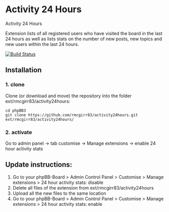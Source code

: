Activity 24 Hours
===============

Activity 24 Hours

Extension lists of all registered users who have visited the board in the last 24 hours as well as lists stats on the number of new posts, new topics and new users within the last 24 hours.

[![Build Status](https://travis-ci.com/rmcgirr83/activity24hours.svg?branch=master)](https://travis-ci.com/rmcgirr83/activity24hours)

## Installation

### 1. clone
Clone (or download and move) the repository into the folder ext/rmcgirr83/activity24hours:

```
cd phpBB3
git clone https://github.com/rmcgirr83/activity24hours.git ext/rmcgirr83/activity24hours/
```

### 2. activate
Go to admin panel -> tab customise -> Manage extensions -> enable 24 hour activity stats

## Update instructions:
1. Go to your phpBB-Board > Admin Control Panel > Customise > Manage extensions > 24 hour activity stats: disable
2. Delete all files of the extension from ext/rmcgirr83/activity24hours
3. Upload all the new files to the same location
4. Go to your phpBB-Board > Admin Control Panel > Customise > Manage extensions > 24 hour activity stats: enable